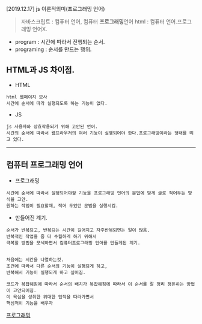 [2019.12.17] js 이론적의미(프로그래밍 언어)
> 자바스크립트 : 컴퓨터 언어, 컴퓨터 <strong>프로그래밍</strong>언어
> html : 컴퓨터 언어.프로그래밍 언어X.

* program : 시간에 따라서 진행되는 순서.
* programing : 순서를 만드는 행위.

## HTML과 JS 차이점.
* HTML
```
html 웹페이지 묘사
시간에 순서에 따라 실행되도록 하는 기능이 없다.
```

* JS
```
js 사용자와 상효작용되기 위해 고안된 언어.
시간의 순서에 따라서 웹프라우저의 여러 기능이 실행되어야 한다.프로그래밍이라는 형태를 띄고 있다.
```
***
## 컴퓨터 프로그래밍 언어 
* 프로그래밍
```
시간에 순서에 따라서 실행되어야할 기능을 프로그래밍 언어의 문법에 맞게 글로 적어두는 방식을 고안.
원하는 작업이 필요할때, 적어 두었던 문법을 실행시킴.
```
* 만들어진 계기.
```
순서가 반복되고, 반복되는 시간이 길어지고 자주반복되면는 일이 많음.
반복적인 작업을 좀 더 수월하게 하기 위해서 
극복할 방법을 모색하면서 컴퓨터프로그래밍 언어를 만들게된 계기.


처음에는 시간을 나열하는것.
조건에 따라서 다른 순서의 기능이 실행되게 하고, 
반복해서 기능이 실행되게 하고 싶어짐.

코드가 복잡해짐에 따라서 순서의 배치가 복잡해짐에 따라서 이 순서를 잘 정리 정돈하는 방법이 고안되어짐.
이 욕심을 성취한 위대한 업적을 따라가면서 
핵심적이 기능을 배우자
```
[프로그래밍](https://opentutorials.org/course/3085/18876)

